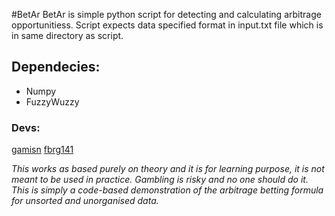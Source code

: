 #BetAr
BetAr is  simple python script for detecting and calculating arbitrage opportunitiess.
Script expects data specified format in input.txt file which is in same directory as script.

## Dependecies:
- Numpy 
- FuzzyWuzzy

### Devs:
[gamisn](https://github.com/gamisn "gamisn")
[fbrg141](https://github.com/fbrg141 "fbrg141")


*This works as based purely on theory and it is for learning purpose, it is not meant to be used in practice. Gambling is risky and no one should do it. This is simply a code-based demonstration of the arbitrage betting formula for unsorted and unorganised data.*
